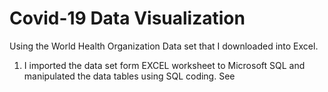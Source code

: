 # Covid-19 Data Visualization
Using the World Health Organization Data set that I downloaded into Excel.

1. I imported the data set form EXCEL worksheet to Microsoft SQL and manipulated the data tables using SQL coding.
    See 
